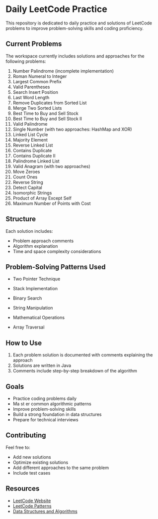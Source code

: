 # Daily LeetCode Practice

This repository is dedicated to daily practice and solutions of LeetCode problems to improve problem-solving skills and coding proficiency.

## Current Problems

The workspace currently includes solutions and approaches for the following problems:

1. Number Palindrome (incomplete implementation)
2. Roman Numeral to Integer
3. Largest Common Prefix
4. Valid Parentheses
5. Search Insert Position
6. Last Word Length
7. Remove Duplicates from Sorted List
8. Merge Two Sorted Lists
9. Best Time to Buy and Sell Stock
10. Best Time to Buy and Sell Stock II
11. Valid Palindrome
12. Single Number (with two approaches: HashMap and XOR)
13. Linked List Cycle
14. Majority Element
15. Reverse Linked List
16. Contains Duplicate
17. Contains Duplicate II
18. Palindrome Linked List
19. Valid Anagram (with two approaches)
20. Move Zeroes
21. Count Ones
22. Reverse String
23. Detect Capital
24. Isomorphic Strings
25. Product of Array Except Self
26. Maximum Number of Points with Cost

## Structure

Each solution includes:

- Problem approach comments
- Algorithm explanation
- Time and space complexity considerations

## Problem-Solving Patterns Used

- Two Pointer Technique
- Stack Implementation
- Binary Search

- String Manipulation
- Mathematical Operations
- Array Traversal

## How to Use

1. Each problem solution is documented with comments explaining the approach
2. Solutions are written in Java
3. Comments include step-by-step breakdown of the algorithm

## Goals

- Practice coding problems daily
- Ma st er common algorithmic patterns
- Improve problem-solving skills
- Build a strong foundation in data structures
- Prepare for technical interviews

## Contributing

Feel free to:

- Add new solutions
- Optimize existing solutions
- Add different approaches to the same problem
- Include test cases

## Resources

- [LeetCode Website](https://leetcode.com/)
- [LeetCode Patterns](https://leetcode.com/discuss/general-discussion/460599/blind-75-leetcode-questions)
- [Data Structures and Algorithms](https://leetcode.com/explore/learn/)
